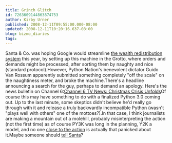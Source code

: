 ```yaml
---
title: Grinch Glitch
id: 7263609144863874753
author: Kirby Urner
published: 2008-12-11T09:55:00.000-08:00
updated: 2008-12-11T10:20:16.637-08:00
blog: bizmo_diaries
tags: 
---
```


Santa & Co. was hoping Google would streamline [the wealth redistribution system](http://controlroom.blogspot.com/2008/12/iron-mountain-revisted.html) this year, by setting up this machine in the Grotto, where orders and demands might be processed, after sorting them by naughty and nice (standard protocol).However, Python Nation's benevolent dictator Guido Van Rossum apparently submitted something completely "off the scale" on the naughtiness meter, and broke the machine.There's a headline announcing a search for the guy, perhaps to demand an apology.  Here's the news bulletin on Channel 6:[](https://blogger.googleusercontent.com/img/b/R29vZ2xl/AVvXsEj2BRvTSXLEQ4eeGCgdqlLuo3lLrDrV9E9_YyXxUiZFC1vwsrRahUPhlJb7BYG_uv3hK-tjIFzIGKETg7-5ObBpl8u50uvcO3gLM4zOhglH4ix0I7yvzj8bHjI3ubbf-1Evr2pd/s1600-h/grinch.png)[Channel 6 TV News:  Christmas Crisis Unfolds](http://www.channel6tvnews.com/story/agc2dHZuZXdzcgsLEgRjYXJkGPEkDA)Of course this may have something to do with a finalized Python 3.0 coming out.  Up to the last minute, some skeptics didn't believe he'd really go through with it and release a truly backwardly incompatible Python (wasn't "plays well with others" one of the mottoes?).In that case, I think journalists are making a mountain out of a molehill, probably misinterpreting the action (not the first time) as of course PY3K was long in the planning, Y2K a model, and no one [close to the action](http://mybizmo.blogspot.com/2008/10/ppug-20081014.html) is actually that panicked about it.Maybe someone should [tell Santa](http://mail.python.org/pipermail/edu-sig/2008-December/008917.html)?